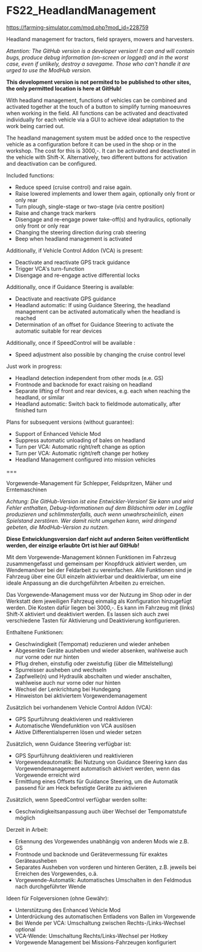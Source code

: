# FS22_HeadlandManagement
https://farming-simulator.com/mod.php?mod_id=228759

Headland management for tractors, field sprayers, mowers and harvesters.

*Attention: The GitHub version is a developer version! It can and will contain bugs, produce debug information (on-screen or logged) and in the worst case, even if unlikely, destroy a savegame.*
*Those who can't handle it are urged to use the ModHub version.*

**This development version is not permited to be published to other sites, the only permitted location is here at GitHub!**

With headland management, functions of vehicles can be combined and activated together at the touch of a button to simplify turning manoeuvres when working in the field. All functions can be activated and deactivated individually for each vehicle via a GUI to achieve ideal adaptation to the work being carried out.

The headland management system must be added once to the respective vehicle as a configuration before it can be used in the shop or in the workshop. The cost for this is 3000,-.
It can be activated and deactivated in the vehicle with Shift-X. Alternatively, two different buttons for activation and deactivation can be configured.

Included functions:
- Reduce speed (cruise control) and raise again.
- Raise lowered implements and lower them again, optionally only front or only rear
- Turn plough, single-stage or two-stage (via centre position)
- Raise and change track markers
- Disengage and re-engage power take-off(s) and hydraulics, optionally only front or only rear
- Changing the steering direction during crab steering
- Beep when headland management is activated

Additionally, if Vehicle Control Addon (VCA) is present:
- Deactivate and reactivate GPS track guidance
- Trigger VCA's turn-function
- Disengage and re-engage active differential locks

Additionally, once if Guidance Steering is available: 
- Deactivate and reactivate GPS guidance
- Headland automatic: If using Guidance Steering, the headland management can be activated automatically when the headland is reached
- Determination of an offset for Guidance Steering to activate the automatic suitable for rear devices 

Additionally, once if SpeedControl will be available :
- Speed adjustment also possible by changing the cruise control level

Just work in progress:
- Headland detection independent from other mods (e.e. GS)
- Frontnode and backnode for exact raising on headland
- Separate lifting of front and rear devices, e.g. each when reaching the headland, or similar
- Headland automatic: Switch back to fieldmode automatically, after finished turn

Plans for subsequent versions (without guarantee):
- Support of Enhanced Vehicle Mod
- Suppress automatic unloading of bales on headland
- Turn per VCA: Automatic right/reft change as option
- Turn per VCA: Automatic right/reft change per hotkey 
- Headland Management configured into mission vehicles

===

Vorgewende-Management für Schlepper, Feldspritzen, Mäher und Erntemaschinen

*Achtung: Die GitHub-Version ist eine Entwickler-Version! Sie kann und wird Fehler enthalten, Debug-Informationen auf dem Bildschirm oder im Logfile produzieren und schlimmstenfalls, auch wenn unwahrscheinlich, einen Spielstand zerstören.*
*Wer damit nicht umgehen kann, wird dringend gebeten, die ModHub-Version zu nutzen.*

**Diese Entwicklungsversion darf nicht auf anderen Seiten veröffentlicht werden, der einzige erlaubte Ort ist hier auf GitHub!**

Mit dem Vorgewende-Management können Funktionen im Fahrzeug zusammengefasst und gemeinsam per Knopfdruck aktiviert werden, um Wendemanöver bei der Feldarbeit zu vereinfachen. Alle Funktionen sind je Fahrzeug über eine GUI einzeln aktivierbar und deaktivierbar, um eine ideale Anpassung an die durchgeführten Arbeiten zu erreichen.

Das Vorgewende-Management muss vor der Nutzung im Shop oder in der Werkstatt dem jeweiligen Fahrzeug einmalig als Konfiguration hinzugefügt werden. Die Kosten dafür liegen bei 3000,-. Es kann im Fahrzeug mit (links) Shift-X aktiviert und deaktiviert werden. Es lassen sich auch zwei verschiedene Tasten für Aktivierung und Deaktivierung konfigurieren.

Enthaltene Funktionen:
- Geschwindigkeit (Tempomat) reduzieren und wieder anheben
- Abgesenkte Geräte ausheben und wieder absenken, wahlweise auch nur vorne oder nur hinten
- Pflug drehen, einstufig oder zweistufig (über die Mittelstellung)
- Spurreisser ausheben und wechseln
- Zapfwelle(n) und Hydraulik abschalten und wieder anschalten, wahlweise auch nur vorne oder nur hinten
- Wechsel der Lenkrichtung bei Hundegang
- Hinweiston bei aktiviertem Vorgewendemanagement

Zusätzlich bei vorhandenem Vehicle Control Addon (VCA):
- GPS Spurführung deaktivieren und reaktivieren
- Automatische Wendefunktion von VCA auslösen
- Aktive Differentialsperren lösen und wieder setzen

Zusätzlich, wenn Guidance Steering verfügbar ist:
- GPS Spurführung deaktivieren und reaktivieren
- Vorgewendeautomatik: Bei Nutzung von Guidance Steering kann das Vorgewendemanagement automatisch aktiviert werden, wenn das Vorgewende erreicht wird
- Ermittlung eines Offsets für Guidance Steering, um die Automatik passend für am Heck befestigte Geräte zu aktivieren

Zusätzlich, wenn SpeedControl verfügbar werden sollte:
- Geschwindigkeitsanpassung auch über Wechsel der Tempomatstufe möglich

Derzeit in Arbeit:
- Erkennung des Vorgewendes unabhängig von anderen Mods wie z.B. GS
- Frontnode und backnode und Gerätevermessung für exaktes Geräteausheben 
- Separates Ausheben von vorderen und hinteren Geräten, z.B. jeweils bei Erreichen des Vorgewendes, o.ä.
- Vorgewende-Automatik: Automatisches Umschalten in den Feldmodus nach durchgeführter Wende

Ideen für Folgeversionen (ohne Gewähr):
- Unterstützung des Enhanced Vehicle Mod
- Unterdrückung des automatischen Entladens von Ballen im Vorgewende
- Bei Wende per VCA: Umschaltung zwischen Rechts-/Links-Wechsel optional
- VCA-Wende: Umschaltung Rechts/Links-Wechsel per Hotkey 
- Vorgewende Management bei Missions-Fahrzeugen konfiguriert
